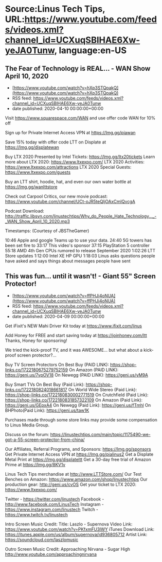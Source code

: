 # Source:Linus Tech Tips, URL:https://www.youtube.com/feeds/videos.xml?channel_id=UCXuqSBlHAE6Xw-yeJA0Tunw, language:en-US

## The Fear of Technology is REAL... - WAN Show April 10, 2020
 - [https://www.youtube.com/watch?v=hXp3STQpakQ](https://www.youtube.com/watch?v=hXp3STQpakQ)
 - RSS feed: https://www.youtube.com/feeds/videos.xml?channel_id=UCXuqSBlHAE6Xw-yeJA0Tunw
 - date published: 2020-04-10 00:00:00+00:00

Visit https://www.squarespace.com/WAN and use offer code WAN for 10% off

Sign up for Private Internet Access VPN at https://lmg.gg/piawan

Save 15% today with offer code LTT on Displate at https://lmg.gg/displatewan

Buy LTX 2020 Presented by Intel Tickets: https://lmg.gg/ltx20tickets
Learn more about LTX 2020: https://www.ltxexpo.com/
LTX 2020 Activities: https://www.ltxexpo.com/attractions
LTX 2020 Special Guests: https://www.ltxexpo.com/guests

Buy an LTT shirt, hoodie, hat, and even our own water bottle at https://lmg.gg/wanlttstore

Check out Carpool Critics, our new movie podcast: https://www.youtube.com/channel/UCt-oJR5teQIjOAxCmIQvcgA

Podcast Download: http://traffic.libsyn.com/linustechtips/Why_do_People_Hate_Technology..._-_WAN_Show_April_10_2020.mp3

Timestamps: (Courtesy of JBSTheGamer)

10:46 Apple and google Teams up to use your data.
24:40 5G towers has been set fire to
33:17 This video's sponsor
37:15 PlayStation 5 controller
55:18 AMD 4th Gen CPUs rumored to release September 2020
1:02:26 LTT Store updates
1:12:00 Intel XE HP GPU
1:18:03 Linus asks questions people have asked and says things about messages people have sent

## This was fun... until it wasn't! - Giant 55" Screen Protector!
 - [https://www.youtube.com/watch?v=ffPHJi4oNUA](https://www.youtube.com/watch?v=ffPHJi4oNUA)
 - RSS feed: https://www.youtube.com/feeds/videos.xml?channel_id=UCXuqSBlHAE6Xw-yeJA0Tunw
 - date published: 2020-04-09 00:00:00+00:00

Get iFixit's NEW Mahi Driver Kit today at https://www.ifixit.com/linus

Add Honey for FREE and start saving today at https://joinhoney.com/ltt
Thanks, Honey for sponsoring!

We tried the kick-proof TV, and it was AWESOME... but what about a kick-proof screen protector?...

Buy TV Screen Protectors
On Best Buy (PAID LINK): https://shop-links.co/1722180675279752159
On Amazon (PAID LINK): https://geni.us/7vpOV18
On Newegg (PAID LINK): https://geni.us/yM9A

Buy Smart TVs
On Best Buy (Paid Link): https://shop-links.co/1722180824018661817
On World Wide Stereo (Paid Link): https://shop-links.co/1722180830002771519
On Crutchfield (Paid Link): https://shop-links.co/1722180831857322109
On Amazon (Paid Link): https://geni.us/GEpxA4
On Newegg (Paid Link): https://geni.us/fTmhl
On BHPhoto(Paid Link): https://geni.us/taw1K

Purchases made through some store links may provide some compensation to Linus Media Group.

Discuss on the forum: https://linustechtips.com/main/topic/1175490-we-got-a-55-screen-protector-from-china/

Our Affiliates, Referral Programs, and Sponsors: https://lmg.gg/sponsors
Get Private Internet Access VPN at https://lmg.gg/pialinus2
Get a Displate Metal Print at https://lmg.gg/displateltt
Get a 30-day free trial of Amazon Prime at https://lmg.gg/8KV1v

Linus Tech Tips merchandise at http://www.LTTStore.com/ 
Our Test Benches on Amazon: https://www.amazon.com/shop/linustechtips 
Our production gear: http://geni.us/cvOS
Get your ticket to LTX 2020: https://www.ltxexpo.com/

Twitter - https://twitter.com/linustech
Facebook - http://www.facebook.com/LinusTech
Instagram - https://www.instagram.com/linustech
Twitch - https://www.twitch.tv/linustech 

Intro Screen Music Credit:
Title: Laszlo - Supernova
Video Link: https://www.youtube.com/watch?v=PKfxmFU3lWY
iTunes Download Link: https://itunes.apple.com/us/album/supernova/id936805712
Artist Link: https://soundcloud.com/laszlomusic

Outro Screen Music Credit: Approaching Nirvana - Sugar High http://www.youtube.com/approachingnirvana

